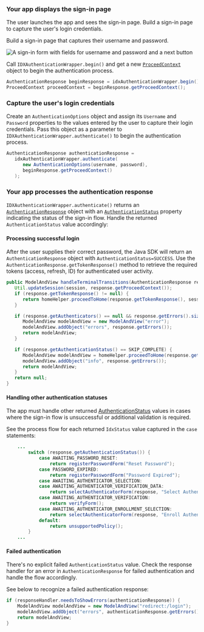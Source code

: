 ### Your app displays the sign-in page

The user launches the app and sees the sign-in page. Build a sign-in page to capture the user's login credentials.

Build a sign-in page that captures their username and password.

<div class="half wireframe-border">

![A sign-in form with fields for username and password and a next button](/img/wireframes/sign-in-form-username-password.png)

<!--

Source image: https://www.figma.com/file/YH5Zhzp66kGCglrXQUag2E/%F0%9F%93%8A-Updated-Diagrams-for-Dev-Docs?node-id=3398%3A36678&t=wzNwSZkdctajVush-1 sign-in-form-username-password
 -->

</div>

Call `IDXAuthenticationWrapper.begin()` and get a new [`ProceedContext`](https://github.com/okta/okta-idx-java/blob/master/api/src/main/java/com/okta/idx/sdk/api/client/ProceedContext.java) object to begin the authentication process.

```java
AuthenticationResponse beginResponse = idxAuthenticationWrapper.begin();
ProceedContext proceedContext = beginResponse.getProceedContext();
```

### Capture the user's login credentials

Create an `AuthenticationOptions` object and assign its `Username` and `Password` properties to the values entered by the user to capture their login credentials. Pass this object as a parameter to `IDXAuthenticationWrapper.authenticate()` to begin the authentication process.

```java
AuthenticationResponse authenticationResponse =
   idxAuthenticationWrapper.authenticate(
      new AuthenticationOptions(username, password),
      beginResponse.getProceedContext()
   );
```

### Your app processes the authentication response

`IDXAuthenticationWrapper.authenticate()` returns an [`AuthenticationResponse`](https://github.com/okta/okta-idx-java/blob/master/api/src/main/java/com/okta/idx/sdk/api/response/AuthenticationResponse.java) object with an [`AuthenticationStatus`](https://github.com/okta/okta-idx-java/blob/master/api/src/main/java/com/okta/idx/sdk/api/model/AuthenticationStatus.java) property indicating the status of the sign-in flow. Handle the returned `AuthenticationStatus` value accordingly:

#### Processing successful login

After the user supplies their correct password, the Java SDK will return an `AuthenticationResponse` object with `AuthenticationStatus=SUCCESS`. Use the `AuthenticationResponse.getTokenResponse()` method to retrieve the required tokens (access, refresh, ID) for authenticated user activity.

```java
public ModelAndView handleTerminalTransitions(AuthenticationResponse response, HttpSession session) {
   Util.updateSession(session, response.getProceedContext());
   if (response.getTokenResponse() != null) {
      return homeHelper.proceedToHome(response.getTokenResponse(), session);
   }

   if (response.getAuthenticators() == null && response.getErrors().size() > 0) {
      ModelAndView modelAndView = new ModelAndView("error");
      modelAndView.addObject("errors", response.getErrors());
      return modelAndView;
   }

   if (response.getAuthenticationStatus() == SKIP_COMPLETE) {
      ModelAndView modelAndView = homeHelper.proceedToHome(response.getTokenResponse(), session);
      modelAndView.addObject("info", response.getErrors());
      return modelAndView;
   }
   return null;
}
```

#### Handling other authentication statuses

The app must handle other returned [AuthenticationStatus](https://github.com/okta/okta-idx-java/blob/master/api/src/main/java/com/okta/idx/sdk/api/model/AuthenticationStatus.java) values in cases where the sign-in flow is unsuccessful or additional validation is required. 

 See the process flow for each returned `IdxStatus` value captured in the `case` statements:


```java
    ...
        switch (response.getAuthenticationStatus()) {
            case AWAITING_PASSWORD_RESET:
                return registerPasswordForm("Reset Password");
            case PASSWORD_EXPIRED:
                return registerPasswordForm("Password Expired");
            case AWAITING_AUTHENTICATOR_SELECTION:
            case AWAITING_AUTHENTICATOR_VERIFICATION_DATA:
                return selectAuthenticatorForm(response, "Select Authenticator", session);
            case AWAITING_AUTHENTICATOR_VERIFICATION:
                return verifyForm();
            case AWAITING_AUTHENTICATOR_ENROLLMENT_SELECTION:
                return selectAuthenticatorForm(response, "Enroll Authenticator", session);
            default:
                return unsupportedPolicy();
        }
    ...
```

#### Failed authentication

There's no explicit failed  `AuthenticationStatus` value. Check the response handler for an error in `AuthenticationResponse` for failed authentication and handle the flow accordingly. 

See below to recognize a failed authentication response:

```java
if (responseHandler.needsToShowErrors(authenticationResponse)) {
    ModelAndView modelAndView = new ModelAndView("redirect:/login");
    modelAndView.addObject("errors", authenticationResponse.getErrors());
    return modelAndView;
}
```
